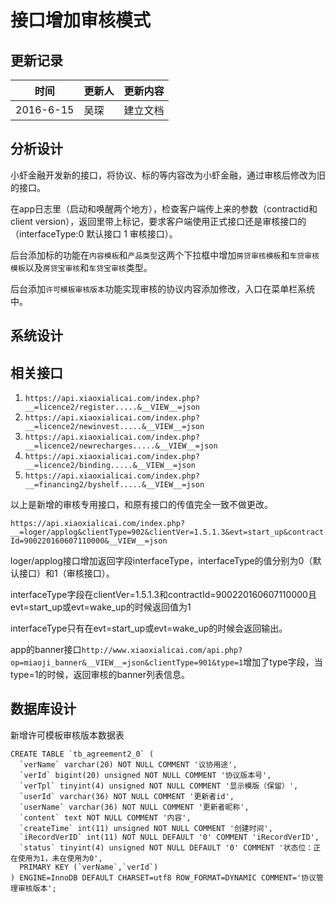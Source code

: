 # 接口增加审核模式

## 更新记录

| 时间    | 更新人 | 更新内容                             |
| ------- | ----- | :--------------------------------   |
|2016-6-15  | 吴琛  | 建立文档                             |

## 分析设计
小虾金融开发新的接口，将协议、标的等内容改为小虾金融，通过审核后修改为旧的接口。

在app日志里（启动和唤醒两个地方），检查客户端传上来的参数（contractid和client version），返回里带上标记，要求客户端使用正式接口还是审核接口的（interfaceType:0 默认接口  1 审核接口）。

后台添加标的功能在`内容模板`和`产品类型`这两个下拉框中增加`房贷审核模板`和`车贷审核模板`以及`房贷宝审核`和`车贷宝审核`类型。

后台添加`许可模板审核版本`功能实现审核的协议内容添加修改，入口在菜单栏系统中。

## 系统设计
## 相关接口
1. `https://api.xiaoxialicai.com/index.php?__=licence2/register.....&__VIEW__=json`
2. `https://api.xiaoxialicai.com/index.php?__=licence2/newinvest.....&__VIEW__=json`
3. `https://api.xiaoxialicai.com/index.php?__=licence2/newrecharges.....&__VIEW__=json`
4. `https://api.xiaoxialicai.com/index.php?__=licence2/binding.....&__VIEW__=json`
5. `https://api.xiaoxialicai.com/index.php?__=financing2/byshelf.....&__VIEW__=json`

以上是新增的审核专用接口，和原有接口的传值完全一致不做更改。

`https://api.xiaoxialicai.com/index.php?__=loger/applog&clientType=902&clientVer=1.5.1.3&evt=start_up&contractId=900220160607110000&__VIEW__=json`

loger/applog接口增加返回字段interfaceType，interfaceType的值分别为0（默认接口）和1（审核接口）。

interfaceType字段在clientVer=1.5.1.3和contractId=900220160607110000且evt=start_up或evt=wake_up的时候返回值为1

interfaceType只有在evt=start_up或evt=wake_up的时候会返回输出。

app的banner接口`http://www.xiaoxialicai.com/api.php?op=miaoji_banner&__VIEW__=json&clientType=901&type=1`增加了type字段，当type=1的时候，返回审核的banner列表信息。

## 数据库设计
新增许可模板审核版本数据表

	CREATE TABLE `tb_agreement2_0` (
	  `verName` varchar(20) NOT NULL COMMENT '议协用途',
	  `verId` bigint(20) unsigned NOT NULL COMMENT '协议版本号',
	  `verTpl` tinyint(4) unsigned NOT NULL COMMENT '显示模版（保留）',
	  `userId` varchar(36) NOT NULL COMMENT '更新者id',
	  `userName` varchar(36) NOT NULL COMMENT '更新者昵称',
	  `content` text NOT NULL COMMENT '内容',
	  `createTime` int(11) unsigned NOT NULL COMMENT '创建时间',
	  `iRecordVerID` int(11) NOT NULL DEFAULT '0' COMMENT 'iRecordVerID',
	  `status` tinyint(4) unsigned NOT NULL DEFAULT '0' COMMENT '状态位：正在使用为1，未在使用为0',
	  PRIMARY KEY (`verName`,`verId`)
	) ENGINE=InnoDB DEFAULT CHARSET=utf8 ROW_FORMAT=DYNAMIC COMMENT='协议管理审核版本';
